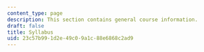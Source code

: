 ```yaml
---
content_type: page
description: This section contains general course information.
draft: false
title: Syllabus
uid: 23c57b99-1d2e-49c0-9a1c-88e6868c2ad9
---
```

